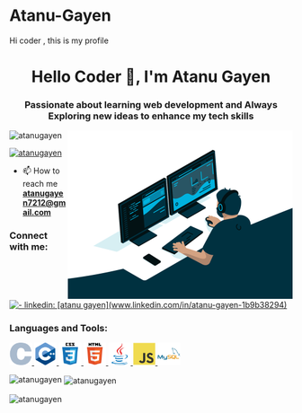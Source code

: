 # Atanu-Gayen
Hi coder , this is my profile
<h1 align="center">Hello Coder 👋, I'm Atanu Gayen</h1>
<h3 align="center">Passionate about learning web development and Always Exploring new ideas to enhance my tech skills</h3>
<img align="right" alt="Coding" width="400" src="image1.gif">

<p align="left"> <img src="https://komarev.com/ghpvc/?username=atanugayen&label=Profile%20views&color=0e75b6&style=flat" alt="atanugayen" /> </p>

<p align="left"> <a href="https://github.com/ryo-ma/github-profile-trophy"><img src="https://github-profile-trophy.vercel.app/?username=atanugayen" alt="atanugayen" /></a> </p>

- 📫 How to reach me **atanugayen7212@gmail.com**

<h3 align="left">Connect with me:</h3>
<p align="left">
<a href="https://linkedin.com/in/- linkedin: [atanu gayen](www.linkedin.com/in/atanu-gayen-1b9b38294)" target="blank"><img align="center" src="https://raw.githubusercontent.com/rahuldkjain/github-profile-readme-generator/master/src/images/icons/Social/linked-in-alt.svg" alt="- linkedin: [atanu gayen](www.linkedin.com/in/atanu-gayen-1b9b38294)" height="30" width="40" /></a>
</p>

<h3 align="left">Languages and Tools:</h3>
<p align="left"> <a href="https://www.cprogramming.com/" target="_blank" rel="noreferrer"> <img src="https://raw.githubusercontent.com/devicons/devicon/master/icons/c/c-original.svg" alt="c" width="40" height="40"/> </a> <a href="https://www.w3schools.com/cpp/" target="_blank" rel="noreferrer"> <img src="https://raw.githubusercontent.com/devicons/devicon/master/icons/cplusplus/cplusplus-original.svg" alt="cplusplus" width="40" height="40"/> </a> <a href="https://www.w3schools.com/css/" target="_blank" rel="noreferrer"> <img src="https://raw.githubusercontent.com/devicons/devicon/master/icons/css3/css3-original-wordmark.svg" alt="css3" width="40" height="40"/> </a> <a href="https://www.w3.org/html/" target="_blank" rel="noreferrer"> <img src="https://raw.githubusercontent.com/devicons/devicon/master/icons/html5/html5-original-wordmark.svg" alt="html5" width="40" height="40"/> </a> <a href="https://www.java.com" target="_blank" rel="noreferrer"> <img src="https://raw.githubusercontent.com/devicons/devicon/master/icons/java/java-original.svg" alt="java" width="40" height="40"/> </a> <a href="https://developer.mozilla.org/en-US/docs/Web/JavaScript" target="_blank" rel="noreferrer"> <img src="https://raw.githubusercontent.com/devicons/devicon/master/icons/javascript/javascript-original.svg" alt="javascript" width="40" height="40"/> </a> <a href="https://www.mysql.com/" target="_blank" rel="noreferrer"> <img src="https://raw.githubusercontent.com/devicons/devicon/master/icons/mysql/mysql-original-wordmark.svg" alt="mysql" width="40" height="40"/> </a> </p>

<p><img align="left" src="https://github-readme-stats.vercel.app/api/top-langs?username=atanugayen&show_icons=true&locale=en&layout=compact" alt="atanugayen" /></p>

<p>&nbsp;<img align="center" src="https://github-readme-stats.vercel.app/api?username=atanugayen&show_icons=true&locale=en" alt="atanugayen" /></p>

<p><img align="center" src="https://github-readme-streak-stats.herokuapp.com/?user=atanugayen&" alt="atanugayen" /></p>
